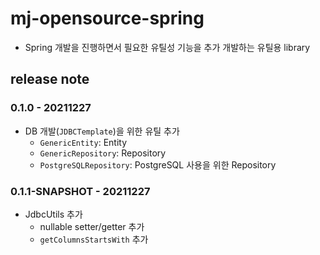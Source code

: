 # mj-opensource-spring
 - Spring 개발을 진행하면서 필요한 유틸성 기능을 추가 개발하는 유틸용 library


## release note
### 0.1.0 - 20211227
 + DB 개발(`JDBCTemplate`)을 위한 유틸 추가
   - `GenericEntity`: Entity
   - `GenericRepository`: Repository 
   - `PostgreSQLRepository`: PostgreSQL 사용을 위한 Repository

### 0.1.1-SNAPSHOT - 20211227
 + JdbcUtils 추가
   - nullable setter/getter 추가 
   - `getColumnsStartsWith` 추가
